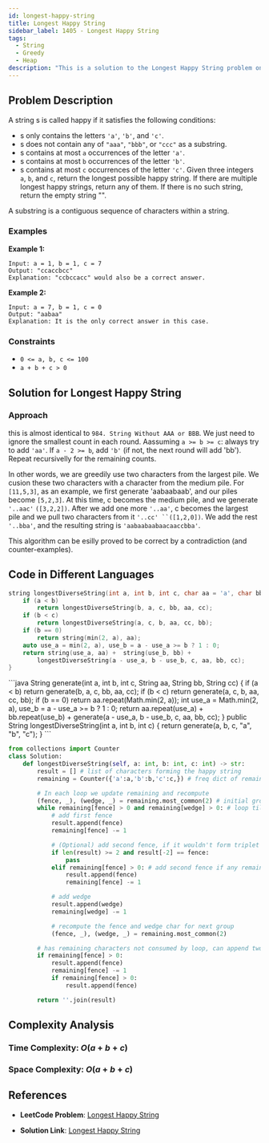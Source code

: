 ```yaml
---
id: longest-happy-string
title: Longest Happy String
sidebar_label: 1405 - Longest Happy String
tags:
  - String
  - Greedy
  - Heap
description: "This is a solution to the Longest Happy String problem on LeetCode."
---
```


## Problem Description

A string s is called happy if it satisfies the following conditions:

- s only contains the letters `'a'`, `'b'`, and `'c'`.
- s does not contain any of `"aaa"`, `"bbb"`, or `"ccc"` as a substring.
- s contains at most `a` occurrences of the letter `'a'`.
- s contains at most `b` occurrences of the letter `'b'`.
- s contains at most `c` occurrences of the letter `'c'`.
Given three integers `a`, `b`, and `c`, return the longest possible happy string. If there are multiple longest happy strings, return any of them. If there is no such string, return the empty string "".

A substring is a contiguous sequence of characters within a string.

### Examples

**Example 1:**

```
Input: a = 1, b = 1, c = 7
Output: "ccaccbcc"
Explanation: "ccbccacc" would also be a correct answer.
```
**Example 2:**
```
Input: a = 7, b = 1, c = 0
Output: "aabaa"
Explanation: It is the only correct answer in this case.
```
### Constraints

- `0 <= a, b, c <= 100`
- `a + b + c > 0`

## Solution for Longest Happy String

### Approach 

this is almost identical to `984. String Without AAA or BBB`. We just need to ignore the smallest count in each round. Aassuming `a >= b >= c`: always try to add `'aa'`. If `a - 2 >= b`, add `'b'` (if not, the next round will add 'bb'). Repeat recursivelly for the remaining counts.

In other words, we are greedily use two characters from the largest pile. We cusion these two characters with a character from the medium pile. For `[11,5,3]`, as an example, we first generate 'aabaabaab', and our piles become `[5,2,3]`. At this time, c becomes the medium pile, and we generate `'..aac'` `([3,2,2])`. After we add one more `'..aa'`, c becomes the largest pile and we pull two characters from it `'..cc' ``([1,2,0])`. We add the rest `'..bba'`, and the resulting string is `'aabaabaabaacaaccbba'`.

This algorithm can be esilly proved to be correct by a contradiction (and counter-examples).

## Code in Different Languages

<Tabs>
<TabItem value="cpp" label="C++">
  <SolutionAuthor name="@agarwalhimanshugaya"/>

```cpp
string longestDiverseString(int a, int b, int c, char aa = 'a', char bb = 'b', char cc = 'c') {
    if (a < b)
        return longestDiverseString(b, a, c, bb, aa, cc);
    if (b < c)
        return longestDiverseString(a, c, b, aa, cc, bb);
    if (b == 0)
        return string(min(2, a), aa);
    auto use_a = min(2, a), use_b = a - use_a >= b ? 1 : 0; 
    return string(use_a, aa) +  string(use_b, bb) + 
		longestDiverseString(a - use_a, b - use_b, c, aa, bb, cc);
}
```
</TabItem>
<TabItem value="java" label="Java">
  <SolutionAuthor name="@agarwalhimanshugaya"/>
```java
String generate(int a, int b, int c, String aa, String bb, String cc) {
    if (a < b)
        return generate(b, a, c, bb, aa, cc);
    if (b < c)
        return generate(a, c, b, aa, cc, bb);
    if (b == 0)
        return aa.repeat(Math.min(2, a));
    int use_a = Math.min(2, a), use_b = a - use_a >= b ? 1 : 0; 
    return aa.repeat(use_a) + bb.repeat(use_b) +
        generate(a - use_a, b - use_b, c, aa, bb, cc);    
}
public String longestDiverseString(int a, int b, int c) {
    return generate(a, b, c, "a", "b", "c");
}
```

</TabItem>
<TabItem value="python" label="Python">
  <SolutionAuthor name="@agarwalhimanshugaya"/>

```python
from collections import Counter
class Solution:
    def longestDiverseString(self, a: int, b: int, c: int) -> str:
        result = [] # list of characters forming the happy string
        remaining = Counter({'a':a,'b':b,'c':c,}) # freq dict of remaining characters

        # In each loop we update remaining and recompute 
        (fence, _), (wedge, _) = remaining.most_common(2) # initial group
        while remaining[fence] > 0 and remaining[wedge] > 0: # loop till no new groups could be formed
            # add first fence
            result.append(fence)
            remaining[fence] -= 1

            # (Optional) add second fence, if it wouldn't form triplet with first fence and last wedge
            if len(result) >= 2 and result[-2] == fence:
                pass
            elif remaining[fence] > 0: # add second fence if any remaining
                result.append(fence)
                remaining[fence] -= 1

            # add wedge
            result.append(wedge)
            remaining[wedge] -= 1

            # recompute the fence and wedge char for next group
            (fence, _), (wedge, _) = remaining.most_common(2)

        # has remaining characters not consumed by loop, can append two maximum fences
        if remaining[fence] > 0:
            result.append(fence)
            remaining[fence] -= 1
            if remaining[fence] > 0:
                result.append(fence)

        return ''.join(result)
```
</TabItem>
</Tabs>

## Complexity Analysis

### Time Complexity: $O(a+b+c)$

### Space Complexity: $O(a+b+c)$

## References

- **LeetCode Problem**: [Longest Happy String](https://leetcode.com/problems/longest-happy-string/description/)

- **Solution Link**: [Longest Happy String](https://leetcode.com/problems/longest-happy-string/solutions/)